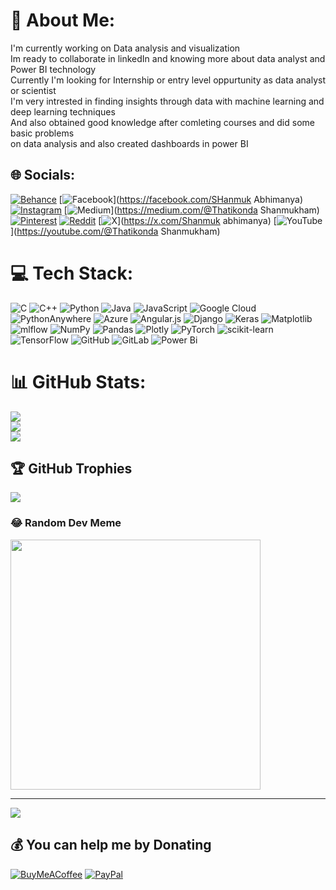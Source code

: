 # 💫 About Me:
I'm currently working on Data analysis and visualization <br>Im ready to collaborate in linkedIn and knowing more about data analyst and Power BI technology<br>Currently I'm looking for Internship or entry level oppurtunity as data analyst or scientist <br>I'm very intrested in finding insights through data with machine learning and deep learning techniques<br>And also obtained good knowledge after comleting courses and did some basic problems<br>on data analysis and also created dashboards in power BI


## 🌐 Socials:
[![Behance](https://img.shields.io/badge/Behance-1769ff?logo=behance&logoColor=white)](https://behance.net/Shanmuk200) [![Facebook](https://img.shields.io/badge/Facebook-%231877F2.svg?logo=Facebook&logoColor=white)](https://facebook.com/SHanmuk Abhimanya) [![Instagram](https://img.shields.io/badge/Instagram-%23E4405F.svg?logo=Instagram&logoColor=white)](https://instagram.com/Shannu)  [![Medium](https://img.shields.io/badge/Medium-12100E?logo=medium&logoColor=white)](https://medium.com/@Thatikonda Shanmukham) [![Pinterest](https://img.shields.io/badge/Pinterest-%23E60023.svg?logo=Pinterest&logoColor=white)](https://pinterest.com/NA) [![Reddit](https://img.shields.io/badge/Reddit-%23FF4500.svg?logo=Reddit&logoColor=white)](https://reddit.com/user/NA) [![X](https://img.shields.io/badge/X-black.svg?logo=X&logoColor=white)](https://x.com/Shanmuk abhimanya) [![YouTube](https://img.shields.io/badge/YouTube-%23FF0000.svg?logo=YouTube&logoColor=white)](https://youtube.com/@Thatikonda Shanmukham) 

# 💻 Tech Stack:
![C](https://img.shields.io/badge/c-%2300599C.svg?style=for-the-badge&logo=c&logoColor=white) ![C++](https://img.shields.io/badge/c++-%2300599C.svg?style=for-the-badge&logo=c%2B%2B&logoColor=white) ![Python](https://img.shields.io/badge/python-3670A0?style=for-the-badge&logo=python&logoColor=ffdd54) ![Java](https://img.shields.io/badge/java-%23ED8B00.svg?style=for-the-badge&logo=openjdk&logoColor=white) ![JavaScript](https://img.shields.io/badge/javascript-%23323330.svg?style=for-the-badge&logo=javascript&logoColor=%23F7DF1E) ![Google Cloud](https://img.shields.io/badge/GoogleCloud-%234285F4.svg?style=for-the-badge&logo=google-cloud&logoColor=white) ![PythonAnywhere](https://img.shields.io/badge/pythonanywhere-%232F9FD7.svg?style=for-the-badge&logo=pythonanywhere&logoColor=151515) ![Azure](https://img.shields.io/badge/azure-%230072C6.svg?style=for-the-badge&logo=microsoftazure&logoColor=white) ![Angular.js](https://img.shields.io/badge/angular.js-%23E23237.svg?style=for-the-badge&logo=angularjs&logoColor=white) ![Django](https://img.shields.io/badge/django-%23092E20.svg?style=for-the-badge&logo=django&logoColor=white) ![Keras](https://img.shields.io/badge/Keras-%23D00000.svg?style=for-the-badge&logo=Keras&logoColor=white) ![Matplotlib](https://img.shields.io/badge/Matplotlib-%23ffffff.svg?style=for-the-badge&logo=Matplotlib&logoColor=black) ![mlflow](https://img.shields.io/badge/mlflow-%23d9ead3.svg?style=for-the-badge&logo=numpy&logoColor=blue) ![NumPy](https://img.shields.io/badge/numpy-%23013243.svg?style=for-the-badge&logo=numpy&logoColor=white) ![Pandas](https://img.shields.io/badge/pandas-%23150458.svg?style=for-the-badge&logo=pandas&logoColor=white) ![Plotly](https://img.shields.io/badge/Plotly-%233F4F75.svg?style=for-the-badge&logo=plotly&logoColor=white) ![PyTorch](https://img.shields.io/badge/PyTorch-%23EE4C2C.svg?style=for-the-badge&logo=PyTorch&logoColor=white) ![scikit-learn](https://img.shields.io/badge/scikit--learn-%23F7931E.svg?style=for-the-badge&logo=scikit-learn&logoColor=white) ![TensorFlow](https://img.shields.io/badge/TensorFlow-%23FF6F00.svg?style=for-the-badge&logo=TensorFlow&logoColor=white) ![GitHub](https://img.shields.io/badge/github-%23121011.svg?style=for-the-badge&logo=github&logoColor=white) ![GitLab](https://img.shields.io/badge/gitlab-%23181717.svg?style=for-the-badge&logo=gitlab&logoColor=white) ![Power Bi](https://img.shields.io/badge/power_bi-F2C811?style=for-the-badge&logo=powerbi&logoColor=black)
# 📊 GitHub Stats:
![](https://github-readme-stats.vercel.app/api?username=Shanmukh200&theme=dark&hide_border=false&include_all_commits=false&count_private=false)<br/>
![](https://github-readme-streak-stats.herokuapp.com/?user=Shanmukh200&theme=dark&hide_border=false)<br/>
![](https://github-readme-stats.vercel.app/api/top-langs/?username=Shanmukh200&theme=dark&hide_border=false&include_all_commits=false&count_private=false&layout=compact)

## 🏆 GitHub Trophies
![](https://github-profile-trophy.vercel.app/?username=Shanmukh200&theme=radical&no-frame=false&no-bg=true&margin-w=4)

### 😂 Random Dev Meme
<img src='https://memer-new.vercel.app/' style="height: 400px;"/>

---
[![](https://visitcount.itsvg.in/api?id=Shanmukh200&icon=0&color=0)](https://visitcount.itsvg.in)

  ## 💰 You can help me by Donating
  [![BuyMeACoffee](https://img.shields.io/badge/Buy%20Me%20a%20Coffee-ffdd00?style=for-the-badge&logo=buy-me-a-coffee&logoColor=black)](https://buymeacoffee.com/Shanmukh) [![PayPal](https://img.shields.io/badge/PayPal-00457C?style=for-the-badge&logo=paypal&logoColor=white)](https://paypal.me/Shanmuk) 

  
<!-- Proudly created with GPRM ( https://gprm.itsvg.in ) -->
